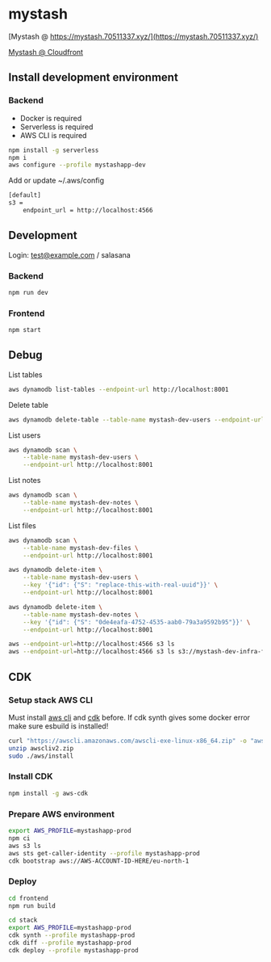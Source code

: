 mystash
============

[Mystash @ https://mystash.70511337.xyz/](https://mystash.70511337.xyz/)

[Mystash @ Cloudfront](https://dn422ddfagn9t.cloudfront.net)

## Install development environment

### Backend
- Docker is required
- Serverless is required
- AWS CLI is required

```bash
npm install -g serverless
npm i
aws configure --profile mystashapp-dev
```

Add or update ~/.aws/config
```bash
[default]
s3 =
    endpoint_url = http://localhost:4566
```

## Development

Login: test@example.com / salasana

### Backend

```bash
npm run dev
```

### Frontend

```bash
npm start
```

## Debug

List tables
```bash
aws dynamodb list-tables --endpoint-url http://localhost:8001
```

Delete table
```bash
aws dynamodb delete-table --table-name mystash-dev-users --endpoint-url http://localhost:8001
```

List users
```bash
aws dynamodb scan \
    --table-name mystash-dev-users \
    --endpoint-url http://localhost:8001
```

List notes
```bash
aws dynamodb scan \
    --table-name mystash-dev-notes \
    --endpoint-url http://localhost:8001
```

List files
```bash
aws dynamodb scan \
    --table-name mystash-dev-files \
    --endpoint-url http://localhost:8001
```


```bash
aws dynamodb delete-item \
    --table-name mystash-dev-users \
    --key '{"id": {"S": "replace-this-with-real-uuid"}}' \
    --endpoint-url http://localhost:8001
```

```bash
aws dynamodb delete-item \
    --table-name mystash-dev-notes \
    --key '{"id": {"S": "0de4eafa-4752-4535-aab0-79a3a9592b95"}}' \
    --endpoint-url http://localhost:8001
```

```bash
aws --endpoint-url=http://localhost:4566 s3 ls
aws --endpoint-url=http://localhost:4566 s3 ls s3://mystash-dev-infra-files-bucket --recursive
```

## CDK

### Setup stack AWS CLI

Must install [aws cli](https://aws.amazon.com/cli/) and [cdk](https://github.com/aws/aws-cdk/tree/main) before. If cdk synth gives some docker error make sure esbuild is installed!

```bash
curl "https://awscli.amazonaws.com/awscli-exe-linux-x86_64.zip" -o "awscliv2.zip"
unzip awscliv2.zip
sudo ./aws/install
```

### Install CDK

```bash
npm install -g aws-cdk
```

### Prepare AWS environment

```bash
export AWS_PROFILE=mystashapp-prod
npm ci
aws s3 ls
aws sts get-caller-identity --profile mystashapp-prod
cdk bootstrap aws://AWS-ACCOUNT-ID-HERE/eu-north-1
```

### Deploy

```bash
cd frontend
npm run build
```

```bash
cd stack
export AWS_PROFILE=mystashapp-prod
cdk synth --profile mystashapp-prod
cdk diff --profile mystashapp-prod
cdk deploy --profile mystashapp-prod
```
